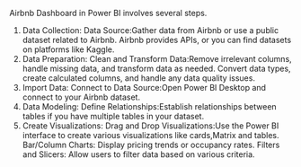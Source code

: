 Airbnb Dashboard in Power BI involves several steps. 
1. Data Collection:
Data Source:Gather data from Airbnb or use a public dataset related to Airbnb. Airbnb provides APIs, or you can find datasets on platforms like Kaggle.
2. Data Preparation:
Clean and Transform Data:Remove irrelevant columns, handle missing data, and transform data as needed.
Convert data types, create calculated columns, and handle any data quality issues.
3. Import Data:
Connect to Data Source:Open Power BI Desktop and connect to your Airbnb dataset.
4. Data Modeling:
Define Relationships:Establish relationships between tables if you have multiple tables in your dataset.
5. Create Visualizations:
Drag and Drop Visualizations:Use the Power BI interface to create various visualizations like cards,Matrix and tables.
Bar/Column Charts: Display pricing trends or occupancy rates.
Filters and Slicers: Allow users to filter data based on various criteria.



